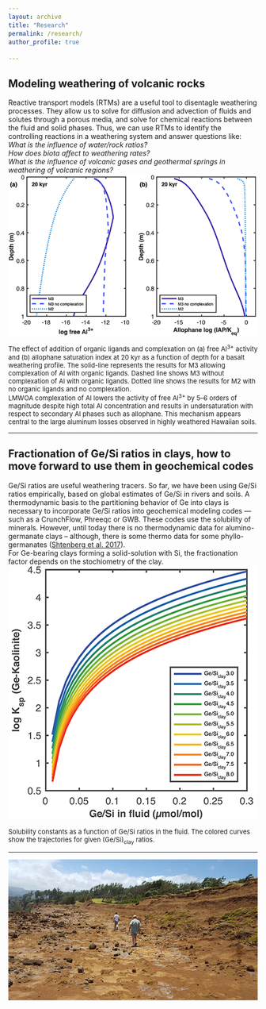 ```yaml
---
layout: archive
title: "Research"
permalink: /research/
author_profile: true

---
```

<h2><b>Modeling weathering of volcanic rocks</b></h2> 
Reactive transport models (RTMs) are a useful tool to disentagle weathering processes. They allow us to solve for diffusion and advection of fluids and solutes through a porous media, and solve for chemical reactions between the fluid and solid phases. Thus, we can use RTMs to identify the controlling reactions in a weathering system and answer questions like: <br>
<i>What is the influence of water/rock ratios?</i> <br>
<i>How does biota affect to weathering rates?</i> <br>
<i>What is the influence of volcanic gases and geothermal springs in weathering of volcanic regions?</i><br>


<center><img style="float: center;" src="/images/volcanic_weathering_RTM_500px.png" alt="Organic acids on basalt weathering"></center>
<p style="font-size:small">The effect of addition of organic ligands and complexation on (a) free Al<sup>3+</sup> activity and (b) allophane saturation index at 20 kyr as a function of depth for a basalt weathering profile. The solid-line represents the results for M3 allowing complexation of Al with organic ligands. Dashed line shows M3 without complexation of Al with organic ligands. Dotted line shows the results for M2 with no organic ligands and no complexation. <br>
LMWOA complexation of Al lowers the activity of free Al<sup>3+</sup> by 5–6 orders of magnitude despite high total Al concentration and results in undersaturation with respect to secondary Al phases such as allophane. This mechanism appears central to the large aluminum losses observed in highly weathered Hawaiian soils.</p>


---
<h2><b>Fractionation of Ge/Si ratios in clays, how to move forward to use them in geochemical codes</b></h2> 
Ge/Si ratios are useful weathering tracers. So far, we have been using Ge/Si ratios empirically, based on global estimates of Ge/Si in rivers and soils. A thermodynamic basis to the partitioning behavior of Ge into clays is necessary to incorporate Ge/Si ratios into geochemical modeling codes — such as a CrunchFlow, Phreeqc or GWB. These codes use the solubility of minerals. However, until today there is no thermodynamic data for alumino-germanate clays – although, there is some thermo data for some phyllo-germanates (<a href="https://link.springer.com/article/10.1134/S0036023617110183">Shtenberg et al. 2017</a>).<br>
For Ge-bearing clays forming a solid-solution with Si, the fractionation factor depends on the stochiometry of the clay.<br>

<center><img style="float: center;" src="/images/Ksp_Gekaolinite-500px.png" alt="solubility of Ge-kaolinite"></center>
<p style="font-size:small">Solubility constants as a function of Ge/Si ratios in the fluid. The colored curves show the trajectories for given (Ge/Si)<sub>clay</sub> ratios.</p>


---
<img style="float: center;" src="/images/research2.jpg">


